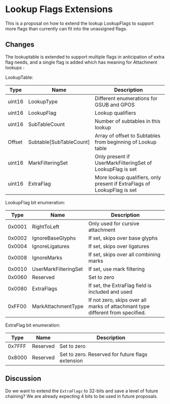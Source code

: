 # Lookup Flags Extensions

This is a proposal on how to extend the lookup LookupFlags to support more flags
than currently can fit into the unassigned flags.

## Changes


The lookuptable is extended to support multiple flags in anticipation of extra
flag needs, and a single flag is added which has meaning for Attachment lookups :

LookupTable:

Type   | Name          | Description
------ | ------------- | -----------
uint16 | LookupType    | Different enumerations for GSUB and GPOS
uint16 | LookupFlag    | Lookup qualifiers
uint16 | SubTableCount | Number of subtables in this lookup
Offset | Subtable[SubTableCount] | Array of offset to Subtables from beginning of Lookup table
uint16 | MarkFilteringSet | Only present if UserMarkFilteringSet of LookupFlag is set
uint16 | ExtraFlag     | More lookup qualifiers, only present if ExtraFlags of LookupFlag is set

LookupFlag bit enumeration:

Type   | Name                 | Description
------ | -------------------- | -----------
0x0001 | RightToLeft          | Only used for cursive attachment
0x0002 | IgnoreBaseGlyphs     | If set, skips over base glyphs
0x0004 | IgnoreLigatures      | If set, skips over ligatures
0x0008 | IgnoreMarks          | If set, skips over all combining marks
0x0010 | UserMarkFilteringSet | If set, use mark filtering
0x0060 | Reserved             | Set to zero
0x0080 | ExtraFlags           | If set, the ExtraFlag field is included and used
0xFF00 | MarkAttachmentType   | If not zero, skips over all marks of attachmant type different from specified.

ExtraFlag bit enumeration:

Type   | Name                 | Description
------ | -------------------- | -----------
0x7FFF | Reserved             | Set to zero
0x8000 | Reserved             | Set to zero. Reserved for future flags extension

## Discussion

Do we want to extend the `ExtraFlags` to 32-bits and save a level of future chaining?
We are already expecting 4 bits to be used in future proposals.
